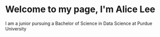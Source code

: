 # Welcome to my page, I'm Alice Lee
I am a junior pursuing a Bachelor of Science in Data Science at Purdue University


